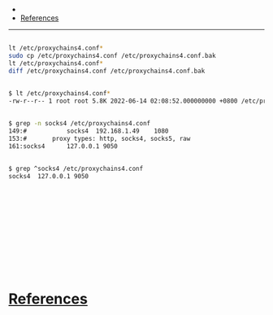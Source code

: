 - 
- [References](#references)

-------------------------------------------

## 
```sh
lt /etc/proxychains4.conf*
sudo cp /etc/proxychains4.conf /etc/proxychains4.conf.bak
lt /etc/proxychains4.conf*
diff /etc/proxychains4.conf /etc/proxychains4.conf.bak
```

## 
```sh
$ lt /etc/proxychains4.conf*
-rw-r--r-- 1 root root 5.8K 2022-06-14 02:08:52.000000000 +0800 /etc/proxychains4.conf
```

## 
```sh
$ grep -n socks4 /etc/proxychains4.conf
149:#           socks4  192.168.1.49    1080
153:#       proxy types: http, socks4, socks5, raw
161:socks4      127.0.0.1 9050
```

## 
```sh
$ grep ^socks4 /etc/proxychains4.conf 
socks4  127.0.0.1 9050
```

## 
```sh

```

## 
```sh

```

## 
```sh

```

## 
```sh

```

## 
```sh

```

## 
```sh

```

# [References](#references-1)

